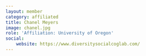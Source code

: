 ```yaml
---
layout: member
category: affiliated
title: Chanel Meyers
image: chanel.jpg
role: 'Affiliation: University of Oregon'
social:
    website: https://www.diversitysocialcoglab.com/
---
```


